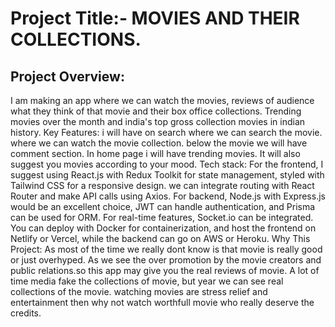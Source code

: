 # Project Title:- MOVIES AND THEIR COLLECTIONS.
## Project Overview:
I am making an app where we can watch  the movies, reviews of audience what they think of that movie and their box office collections. Trending movies over the month and india's top gross collection movies in indian history.
Key Features:
i will have on search where we can search the movie. where we can watch the movie collection. below the movie we will have comment section. In home page i will have trending movies. It will also suggest you movies according to your mood.
Tech stack:
For the frontend, I suggest using React.js with Redux Toolkit for state management, styled with Tailwind CSS for a responsive design. we can integrate routing with React Router and make API calls using Axios. For backend, Node.js with Express.js would be an excellent choice, JWT can handle authentication, and Prisma can be used for ORM. For real-time features, Socket.io can be integrated. You can deploy with Docker for containerization, and host the frontend on Netlify or Vercel, while the backend can go on AWS or Heroku.
Why This Project:
As most of the time we really dont know is that movie is really good or just overhyped. As we see the over promotion by the movie creators and public relations.so this app may give you the real reviews of movie. A lot of time media fake the collections of movie, but year we can see real collections of the movie. watching movies are stress relief and entertainment then why not watch worthfull movie who really deserve the credits.